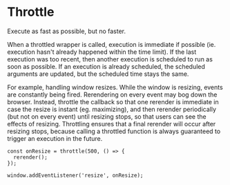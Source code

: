 # Throttle

Execute as fast as possible, but no faster.

When a throttled wrapper is called, execution is immediate if possible (ie. execution hasn't already happened within the time limit). If the last execution was too recent, then another execution is scheduled to run as soon as possible. If an execution is already scheduled, the scheduled arguments are updated, but the scheduled time stays the same.

For example, handling window resizes. While the window is resizing, events are constantly being fired. Rerendering on every event may bog down the browser. Instead, throttle the callback so that one rerender is immediate in case the resize is instant (eg. maximizing), and then rerender periodically (but not on every event) until resizing stops, so that users can see the effects of resizing. Throttling ensures that a final rerender will occur after resizing stops, because calling a throttled function is always guaranteed to trigger an execution in the future.

```tsx
const onResize = throttle(500, () => {
  rerender();
});

window.addEventListener('resize', onResize);
```
